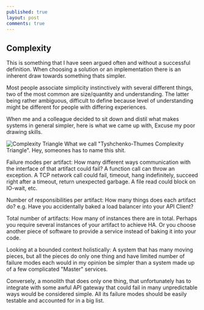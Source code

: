 ```yaml
---
published: true
layout: post
comments: true
---
```


## Complexity

This is something that I have seen argued often and without a successful definition. When choosing a solution or an implementation there is an inherent draw towards something thats simpler.

Most people associate simplicity instinctively with several different things, two of the most common are size/quantity and understanding. The latter being rather ambiguous, difficult to define because level of understanding might be different for people with differing experiences.

When me and a colleague decided to sit down and distil what makes systems in general simpler, here is what we came up with, Excuse my poor drawing skills.

![Complexity Triangle](https://www.lucidchart.com/publicSegments/view/b3dc33b9-1b1f-4f4a-998c-ff02f00fffac/image.png)
What we call "Tyshchenko-Thumes Complexity Triangle". Hey, someones has to name this shit.

Failure modes per artifact: How many different ways communication with the interface of that artifact could fail? A function call can throw an exception. A TCP network call could fail, timeout, hang indefinitely, succeed right after a timeout, return unexpected garbage. A file read could block on IO-wait, etc.

Number of responsibilities per artifact: How many things does each artifact do? e.g. Have you accidentally baked a load balancer into your API Client?

Total number of artifacts: How many of instances there are in total. Perhaps you require several instances of your artifact to achieve HA. Or you choose another piece of software to provide a service instead of baking it into your code.

Looking at a bounded context holistically: A system that has many moving pieces, but all the pieces do only one thing and have limited number of failure modes each would in my opinion be simpler than a system made up of a few complicated "Master" services.

Conversely, a monolith that does only one thing, that unfortunately has to integrate with some awful API gateway that could fail in many unpredictable ways would be considered simple. All its failure modes should be easily testable and accounted for in a big list.








